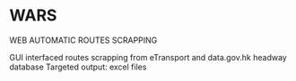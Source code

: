 # WARS
WEB AUTOMATIC ROUTES SCRAPPING

GUI interfaced routes scrapping from eTransport and data.gov.hk headway database
Targeted output: excel files
